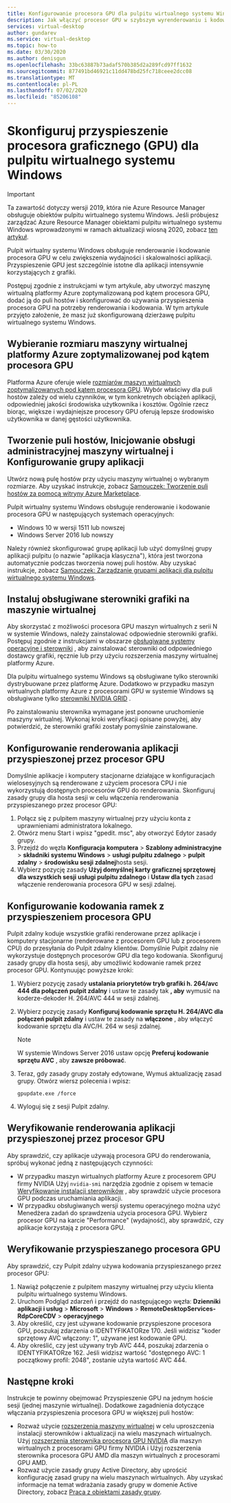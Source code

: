 ```yaml
---
title: Konfigurowanie procesora GPU dla pulpitu wirtualnego systemu Windows — Azure
description: Jak włączyć procesor GPU w szybszym wyrenderowaniu i kodowaniu na pulpicie wirtualnym systemu Windows.
services: virtual-desktop
author: gundarev
ms.service: virtual-desktop
ms.topic: how-to
ms.date: 03/30/2020
ms.author: denisgun
ms.openlocfilehash: 33bc63887b73adaf570b385d2a289fcd97ff1632
ms.sourcegitcommit: 877491bd46921c11dd478bd25fc718ceee2dcc08
ms.translationtype: MT
ms.contentlocale: pl-PL
ms.lasthandoff: 07/02/2020
ms.locfileid: "85206108"
---
```

# <a name="configure-graphics-processing-unit-gpu-acceleration-for-windows-virtual-desktop"></a>Skonfiguruj przyspieszenie procesora graficznego (GPU) dla pulpitu wirtualnego systemu Windows

>[!IMPORTANT]
>Ta zawartość dotyczy wersji 2019, która nie Azure Resource Manager obsługuje obiektów pulpitu wirtualnego systemu Windows. Jeśli próbujesz zarządzać Azure Resource Manager obiektami pulpitu wirtualnego systemu Windows wprowadzonymi w ramach aktualizacji wiosną 2020, zobacz [ten artykuł](../configure-vm-gpu.md).

Pulpit wirtualny systemu Windows obsługuje renderowanie i kodowanie procesora GPU w celu zwiększenia wydajności i skalowalności aplikacji. Przyspieszenie GPU jest szczególnie istotne dla aplikacji intensywnie korzystających z grafiki.

Postępuj zgodnie z instrukcjami w tym artykule, aby utworzyć maszynę wirtualną platformy Azure zoptymalizowaną pod kątem procesora GPU, dodać ją do puli hostów i skonfigurować do używania przyspieszenia procesora GPU na potrzeby renderowania i kodowania. W tym artykule przyjęto założenie, że masz już skonfigurowaną dzierżawę pulpitu wirtualnego systemu Windows.

## <a name="select-a-gpu-optimized-azure-virtual-machine-size"></a>Wybieranie rozmiaru maszyny wirtualnej platformy Azure zoptymalizowanej pod kątem procesora GPU

Platforma Azure oferuje wiele [rozmiarów maszyn wirtualnych zoptymalizowanych pod kątem procesora GPU](/azure/virtual-machines/windows/sizes-gpu). Wybór właściwy dla puli hostów zależy od wielu czynników, w tym konkretnych obciążeń aplikacji, odpowiedniej jakości środowiska użytkownika i kosztów. Ogólnie rzecz biorąc, większe i wydajniejsze procesory GPU oferują lepsze środowisko użytkownika w danej gęstości użytkownika.

## <a name="create-a-host-pool-provision-your-virtual-machine-and-configure-an-app-group"></a>Tworzenie puli hostów, Inicjowanie obsługi administracyjnej maszyny wirtualnej i Konfigurowanie grupy aplikacji

Utwórz nową pulę hostów przy użyciu maszyny wirtualnej o wybranym rozmiarze. Aby uzyskać instrukcje, zobacz [Samouczek: Tworzenie puli hostów za pomocą witryny Azure Marketplace](/azure/virtual-desktop/create-host-pools-azure-marketplace).

Pulpit wirtualny systemu Windows obsługuje renderowanie i kodowanie procesora GPU w następujących systemach operacyjnych:

* Windows 10 w wersji 1511 lub nowszej
* Windows Server 2016 lub nowszy

Należy również skonfigurować grupę aplikacji lub użyć domyślnej grupy aplikacji pulpitu (o nazwie "aplikacja klasyczna"), która jest tworzona automatycznie podczas tworzenia nowej puli hostów. Aby uzyskać instrukcje, zobacz [Samouczek: Zarządzanie grupami aplikacji dla pulpitu wirtualnego systemu Windows](/azure/virtual-desktop/manage-app-groups).

## <a name="install-supported-graphics-drivers-in-your-virtual-machine"></a>Instaluj obsługiwane sterowniki grafiki na maszynie wirtualnej

Aby skorzystać z możliwości procesora GPU maszyn wirtualnych z serii N w systemie Windows, należy zainstalować odpowiednie sterowniki grafiki. Postępuj zgodnie z instrukcjami w obszarze [obsługiwane systemy operacyjne i sterowniki](/azure/virtual-machines/windows/sizes-gpu#supported-operating-systems-and-drivers) , aby zainstalować sterowniki od odpowiedniego dostawcy grafiki, ręcznie lub przy użyciu rozszerzenia maszyny wirtualnej platformy Azure.

Dla pulpitu wirtualnego systemu Windows są obsługiwane tylko sterowniki dystrybuowane przez platformę Azure. Dodatkowo w przypadku maszyn wirtualnych platformy Azure z procesorami GPU w systemie Windows są obsługiwane tylko [sterowniki NVIDIA GRID](/azure/virtual-machines/windows/n-series-driver-setup#nvidia-grid-drivers) .

Po zainstalowaniu sterownika wymagane jest ponowne uruchomienie maszyny wirtualnej. Wykonaj kroki weryfikacji opisane powyżej, aby potwierdzić, że sterowniki grafiki zostały pomyślnie zainstalowane.

## <a name="configure-gpu-accelerated-app-rendering"></a>Konfigurowanie renderowania aplikacji przyspieszonej przez procesor GPU

Domyślnie aplikacje i komputery stacjonarne działające w konfiguracjach wielosesyjnych są renderowane z użyciem procesora CPU i nie wykorzystują dostępnych procesorów GPU do renderowania. Skonfiguruj zasady grupy dla hosta sesji w celu włączenia renderowania przyspieszanego przez procesor GPU:

1. Połącz się z pulpitem maszyny wirtualnej przy użyciu konta z uprawnieniami administratora lokalnego.
2. Otwórz menu Start i wpisz "gpedit. msc", aby otworzyć Edytor zasady grupy.
3. Przejdź do węzła **Konfiguracja komputera**  >  **Szablony administracyjne**  >  **składniki systemu Windows**  >  **usługi pulpitu zdalnego**  >  **pulpit zdalny**  >  **środowisku sesji zdalnej**hosta sesji.
4. Wybierz pozycję zasady **Użyj domyślnej karty graficznej sprzętowej dla wszystkich sesji usługi pulpitu zdalnego** i **Ustaw dla tych** zasad włączenie renderowania procesora GPU w sesji zdalnej.

## <a name="configure-gpu-accelerated-frame-encoding"></a>Konfigurowanie kodowania ramek z przyspieszeniem procesora GPU

Pulpit zdalny koduje wszystkie grafiki renderowane przez aplikacje i komputery stacjonarne (renderowane z procesorem GPU lub z procesorem CPU) do przesyłania do Pulpit zdalny klientów. Domyślnie Pulpit zdalny nie wykorzystuje dostępnych procesorów GPU dla tego kodowania. Skonfiguruj zasady grupy dla hosta sesji, aby umożliwić kodowanie ramek przez procesor GPU. Kontynuując powyższe kroki:

1. Wybierz pozycję zasady **ustalania priorytetów tryb grafiki h. 264/avc 444 dla połączeń pulpit zdalny** i ustaw te zasady tak **, aby** wymusić na koderze-dekoder H. 264/AVC 444 w sesji zdalnej.
2. Wybierz pozycję zasady **Konfiguruj kodowanie sprzętu H. 264/AVC dla połączeń pulpit zdalny** i ustaw te zasady na **włączone** , aby włączyć kodowanie sprzętu dla AVC/H. 264 w sesji zdalnej.

    >[!NOTE]
    >W systemie Windows Server 2016 ustaw opcję **Preferuj kodowanie sprzętu AVC** , aby **zawsze próbować**.

3. Teraz, gdy zasady grupy zostały edytowane, Wymuś aktualizację zasad grupy. Otwórz wiersz polecenia i wpisz:

    ```batch
    gpupdate.exe /force
    ```

4. Wyloguj się z sesji Pulpit zdalny.

## <a name="verify-gpu-accelerated-app-rendering"></a>Weryfikowanie renderowania aplikacji przyspieszonej przez procesor GPU

Aby sprawdzić, czy aplikacje używają procesora GPU do renderowania, spróbuj wykonać jedną z następujących czynności:

* W przypadku maszyn wirtualnych platformy Azure z procesorem GPU firmy NVIDIA Użyj `nvidia-smi` narzędzia zgodnie z opisem w temacie [Weryfikowanie instalacji sterowników](/azure/virtual-machines/windows/n-series-driver-setup#verify-driver-installation) , aby sprawdzić użycie procesora GPU podczas uruchamiania aplikacji.
* W przypadku obsługiwanych wersji systemu operacyjnego można użyć Menedżera zadań do sprawdzenia użycia procesora GPU. Wybierz procesor GPU na karcie "Performance" (wydajność), aby sprawdzić, czy aplikacje korzystają z procesora GPU.

## <a name="verify-gpu-accelerated-frame-encoding"></a>Weryfikowanie przyspieszanego procesora GPU

Aby sprawdzić, czy Pulpit zdalny używa kodowania przyspieszanego przez procesor GPU:

1. Nawiąż połączenie z pulpitem maszyny wirtualnej przy użyciu klienta pulpitu wirtualnego systemu Windows.
2. Uruchom Podgląd zdarzeń i przejdź do następującego węzła: **Dzienniki aplikacji i usług**  >  **Microsoft**  >  **Windows**  >  **RemoteDesktopServices-RdpCoreCDV**  >  **operacyjnego**
3. Aby określić, czy jest używane kodowanie przyspieszone procesora GPU, poszukaj zdarzenia o IDENTYFIKATORze 170. Jeśli widzisz "koder sprzętowy AVC włączony: 1", używane jest kodowanie GPU.
4. Aby określić, czy jest używany tryb AVC 444, poszukaj zdarzenia o IDENTYFIKATORze 162. Jeśli widzisz wartość "dostępnego AVC: 1 początkowy profil: 2048", zostanie użyta wartość AVC 444.

## <a name="next-steps"></a>Następne kroki

Instrukcje te powinny obejmować Przyspieszenie GPU na jednym hoście sesji (jednej maszynie wirtualnej). Dodatkowe zagadnienia dotyczące włączania przyspieszenia procesora GPU w większej puli hostów:

* Rozważ użycie [rozszerzenia maszyny wirtualnej](/azure/virtual-machines/extensions/overview) w celu uproszczenia instalacji sterowników i aktualizacji na wielu maszynach wirtualnych. Użyj [rozszerzenia sterownika procesora GPU NVIDIA](/azure/virtual-machines/extensions/hpccompute-gpu-windows) dla maszyn wirtualnych z procesorami GPU firmy NVIDIA i Użyj rozszerzenia sterownika procesora GPU AMD dla maszyn wirtualnych z procesorami GPU AMD.
* Rozważ użycie zasady grupy Active Directory, aby uprościć konfigurację zasad grupy na wielu maszynach wirtualnych. Aby uzyskać informacje na temat wdrażania zasady grupy w domenie Active Directory, zobacz [Praca z obiektami zasady grupy](https://go.microsoft.com/fwlink/p/?LinkId=620889).